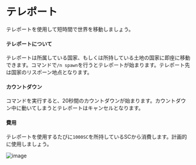 # テレポート
テレポートを使用して短時間で世界を移動しましょう。

#### テレポートについて
テレポートは所属している国家、もしくは所持している土地の国家に即座に移動できます。コマンドで```/n spawn```を行うとテレポートが始まります。テレポート先は国家のリスポーン地点となります。

#### カウントダウン
コマンドを実行すると、20秒間のカウントダウンが始まります。カウントダウン中に動いてしまうとテレポートはキャンセルとなります。

#### 費用
テレポートを使用するたびに```1000SC```を所持しているSCから消費します。計画的に使用しましょう。

![image](https://user-images.githubusercontent.com/80201746/183260779-9be52f42-a7ae-410a-9cd9-687cd6e88ab9.png)
